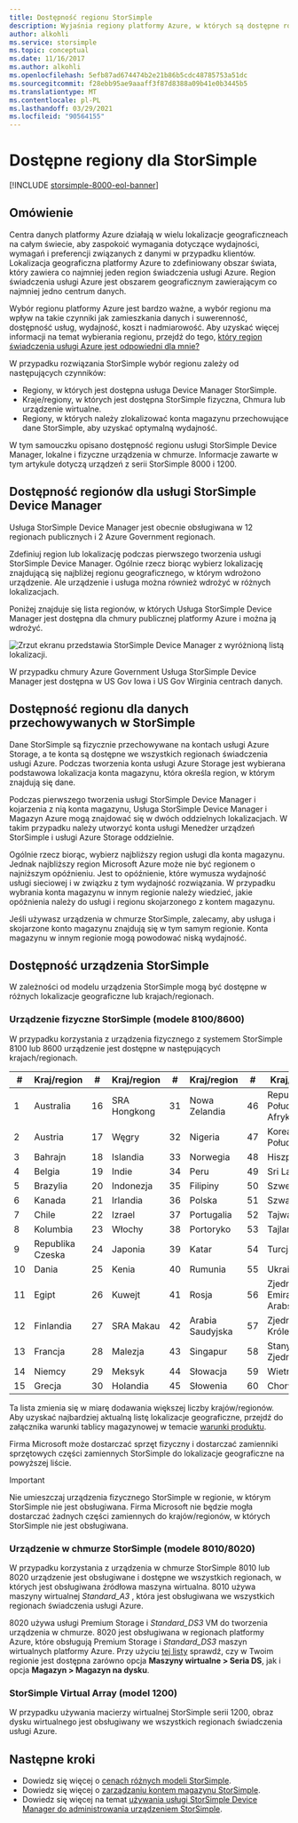 ```yaml
---
title: Dostępność regionu StorSimple
description: Wyjaśnia regiony platformy Azure, w których są dostępne różne modele urządzeń StorSimple.
author: alkohli
ms.service: storsimple
ms.topic: conceptual
ms.date: 11/16/2017
ms.author: alkohli
ms.openlocfilehash: 5efb87ad674474b2e21b86b5cdc48785753a51dc
ms.sourcegitcommit: f28ebb95ae9aaaff3f87d8388a09b41e0b3445b5
ms.translationtype: MT
ms.contentlocale: pl-PL
ms.lasthandoff: 03/29/2021
ms.locfileid: "90564155"
---
```

# <a name="available-regions-for-your-storsimple"></a>Dostępne regiony dla StorSimple

[!INCLUDE [storsimple-8000-eol-banner](../../includes/storsimple-8000-eol-banner.md)]

## <a name="overview"></a>Omówienie

Centra danych platformy Azure działają w wielu lokalizacje geograficzneach na całym świecie, aby zaspokoić wymagania dotyczące wydajności, wymagań i preferencji związanych z danymi w przypadku klientów. Lokalizacja geograficzna platformy Azure to zdefiniowany obszar świata, który zawiera co najmniej jeden region świadczenia usługi Azure. Region świadczenia usługi Azure jest obszarem geograficznym zawierającym co najmniej jedno centrum danych.

Wybór regionu platformy Azure jest bardzo ważne, a wybór regionu ma wpływ na takie czynniki jak zamieszkania danych i suwerenność, dostępność usług, wydajność, koszt i nadmiarowość. Aby uzyskać więcej informacji na temat wybierania regionu, przejdź do tego, [który region świadczenia usługi Azure jest odpowiedni dla mnie?](https://azure.microsoft.com/overview/datacenters/how-to-choose/)

W przypadku rozwiązania StorSimple wybór regionu zależy od następujących czynników:

- Regiony, w których jest dostępna usługa Device Manager StorSimple.
- Kraje/regiony, w których jest dostępna StorSimple fizyczna, Chmura lub urządzenie wirtualne.
- Regiony, w których należy zlokalizować konta magazynu przechowujące dane StorSimple, aby uzyskać optymalną wydajność.

W tym samouczku opisano dostępność regionu usługi StorSimple Device Manager, lokalne i fizyczne urządzenia w chmurze. Informacje zawarte w tym artykule dotyczą urządzeń z serii StorSimple 8000 i 1200.

## <a name="region-availability-for-storsimple-device-manager-service"></a>Dostępność regionów dla usługi StorSimple Device Manager

Usługa StorSimple Device Manager jest obecnie obsługiwana w 12 regionach publicznych i 2 Azure Government regionach.

Zdefiniuj region lub lokalizację podczas pierwszego tworzenia usługi StorSimple Device Manager. Ogólnie rzecz biorąc wybierz lokalizację znajdującą się najbliżej regionu geograficznego, w którym wdrożono urządzenie. Ale urządzenie i usługa można również wdrożyć w różnych lokalizacjach.

Poniżej znajduje się lista regionów, w których Usługa StorSimple Device Manager jest dostępna dla chmury publicznej platformy Azure i można ją wdrożyć.

![Zrzut ekranu przedstawia StorSimple Device Manager z wyróżnioną listą lokalizacji.](./media/storsimple-region/storsimple-device-manager-service-regions.png)

W przypadku chmury Azure Government Usługa StorSimple Device Manager jest dostępna w US Gov Iowa i US Gov Wirginia centrach danych.

## <a name="region-availability-for-data-stored-in-storsimple"></a>Dostępność regionu dla danych przechowywanych w StorSimple

Dane StorSimple są fizycznie przechowywane na kontach usługi Azure Storage, a te konta są dostępne we wszystkich regionach świadczenia usługi Azure. Podczas tworzenia konta usługi Azure Storage jest wybierana podstawowa lokalizacja konta magazynu, która określa region, w którym znajdują się dane.

Podczas pierwszego tworzenia usługi StorSimple Device Manager i kojarzenia z nią konta magazynu, Usługa StorSimple Device Manager i Magazyn Azure mogą znajdować się w dwóch oddzielnych lokalizacjach. W takim przypadku należy utworzyć konta usługi Menedżer urządzeń StorSimple i usługi Azure Storage oddzielnie.

Ogólnie rzecz biorąc, wybierz najbliższy region usługi dla konta magazynu. Jednak najbliższy region Microsoft Azure może nie być regionem o najniższym opóźnieniu. Jest to opóźnienie, które wymusza wydajność usługi sieciowej i w związku z tym wydajność rozwiązania. W przypadku wybrania konta magazynu w innym regionie należy wiedzieć, jakie opóźnienia należy do usługi i regionu skojarzonego z kontem magazynu.

Jeśli używasz urządzenia w chmurze StorSimple, zalecamy, aby usługa i skojarzone konto magazynu znajdują się w tym samym regionie. Konta magazynu w innym regionie mogą powodować niską wydajność.

## <a name="availability-of-storsimple-device"></a>Dostępność urządzenia StorSimple

W zależności od modelu urządzenia StorSimple mogą być dostępne w różnych lokalizacje geograficzne lub krajach/regionach.

### <a name="storsimple-physical-device-models-81008600"></a>Urządzenie fizyczne StorSimple (modele 8100/8600)

W przypadku korzystania z urządzenia fizycznego z systemem StorSimple 8100 lub 8600 urządzenie jest dostępne w następujących krajach/regionach.

| #  | Kraj/region        | #  | Kraj/region     | #  | Kraj/region      | #  | Kraj/region             |
|----|-----------------------|----|--------------------|----|---------------------|----|----------------------------|
| 1  | Australia             | 16 | SRA Hongkong      | 31 | Nowa Zelandia         | 46 | Republika Południowej Afryki               |
| 2  | Austria               | 17 | Węgry            | 32 | Nigeria             | 47 | Korea Południowa                |
| 3  | Bahrajn               | 18 | Islandia            | 33 | Norwegia              | 48 | Hiszpania                      |
| 4  | Belgia               | 19 | Indie              | 34 | Peru                | 49 | Sri Lanka                  |
| 5  | Brazylia                | 20 | Indonezja          | 35 | Filipiny         | 50 | Szwecja                     |
| 6  | Kanada                | 21 | Irlandia            | 36 | Polska              | 51 | Szwajcaria                |
| 7  | Chile                 | 22 | Izrael             | 37 | Portugalia            | 52 | Tajwan                     |
| 8  | Kolumbia              | 23 | Włochy              | 38 | Portoryko         | 53 | Tajlandia                   |
| 9  | Republika Czeska        | 24 | Japonia              | 39 | Katar               | 54 | Turcja                     |
| 10 | Dania               | 25 | Kenia              | 40 | Rumunia             | 55 | Ukraina                    |
| 11 | Egipt                 | 26 | Kuwejt             | 41 | Rosja              | 56 | Zjednoczone Emiraty Arabskie       |
| 12 | Finlandia               | 27 | SRA Makau          | 42 | Arabia Saudyjska        | 57 | Zjednoczone Królestwo             |
| 13 | Francja                | 28 | Malezja           | 43 | Singapur           | 58 | Stany Zjednoczone              |
| 14 | Niemcy               | 29 | Meksyk             | 44 | Słowacja            | 59 | Wietnam                    |
| 15 | Grecja                | 30 | Holandia        | 45 | Słowenia            | 60 | Chorwacja                    |

Ta lista zmienia się w miarę dodawania większej liczby krajów/regionów. Aby uzyskać najbardziej aktualną listę lokalizacje geograficzne, przejdź do załącznika warunki tablicy magazynowej w temacie [warunki produktu](https://www.microsoft.com/en-us/licensing/product-licensing/products).

Firma Microsoft może dostarczać sprzęt fizyczny i dostarczać zamienniki sprzętowych części zamiennych StorSimple do lokalizacje geograficzne na powyższej liście.

> [!IMPORTANT]
> Nie umieszczaj urządzenia fizycznego StorSimple w regionie, w którym StorSimple nie jest obsługiwana. Firma Microsoft nie będzie mogła dostarczać żadnych części zamiennych do krajów/regionów, w których StorSimple nie jest obsługiwana.

### <a name="storsimple-cloud-appliance-models-80108020"></a>Urządzenie w chmurze StorSimple (modele 8010/8020)

W przypadku korzystania z urządzenia w chmurze StorSimple 8010 lub 8020 urządzenie jest obsługiwane i dostępne we wszystkich regionach, w których jest obsługiwana źródłowa maszyna wirtualna. 8010 używa maszyny wirtualnej _Standard_A3_ , która jest obsługiwana we wszystkich regionach świadczenia usługi Azure.

8020 używa usługi Premium Storage i _Standard_DS3_ VM do tworzenia urządzenia w chmurze. 8020 jest obsługiwana w regionach platformy Azure, które obsługują Premium Storage i _Standard_DS3_ maszyn wirtualnych platformy Azure. Przy użyciu [tej listy](https://azure.microsoft.com/regions/services/) sprawdź, czy w Twoim regionie jest dostępna zarówno opcja **Maszyny wirtualne > Seria DS**, jak i opcja **Magazyn > Magazyn na dysku**.

### <a name="storsimple-virtual-array-model-1200"></a>StorSimple Virtual Array (model 1200)

W przypadku używania macierzy wirtualnej StorSimple serii 1200, obraz dysku wirtualnego jest obsługiwany we wszystkich regionach świadczenia usługi Azure.

## <a name="next-steps"></a>Następne kroki

* Dowiedz się więcej o [cenach różnych modeli StorSimple](https://azure.microsoft.com/pricing/calculator/#storsimple2).
* Dowiedz się więcej o [zarządzaniu kontem magazynu StorSimple](storsimple-8000-manage-storage-accounts.md).
* Dowiedz się więcej na temat [używania usługi StorSimple Device Manager do administrowania urządzeniem StorSimple](storsimple-8000-manager-service-administration.md).
